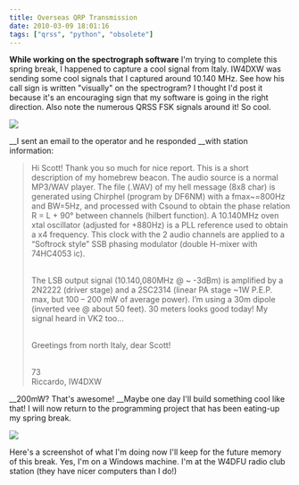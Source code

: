 ```yaml
---
title: Overseas QRP Transmission
date: 2010-03-09 18:01:16
tags: ["qrss", "python", "obsolete"]
---
```




__While working on the spectrograph software__ I'm trying to complete this spring break, I happened to capture a cool signal from Italy. IW4DXW was sending some cool signals that I captured around 10.140 MHz. See how his call sign is written "visually" on the spectrogram? I thought I'd post it because it's an encouraging sign that my software is going in the right direction. Also note the numerous QRSS FSK signals around it! So cool.

<div class="text-center img-border img-small">

![](https://swharden.com/static/2010/03/09/iw4dxw.jpg)

</div>

__I sent an email to the operator and he responded __with station information:

<blockquote class="wp-block-quote">

Hi Scott! Thank you so much for nice report. This is a short description of my homebrew beacon. The audio source is a normal MP3/WAV player. The file (.WAV) of my hell message (8x8 char) is generated using Chirphel (program by DF6NM) with a fmax~=800Hz and BW=5Hz, and processed with Csound to obtain the phase relation R = L + 90° between channels (hilbert function). A 10.140MHz oven xtal oscillator (adjusted for +880Hz) is a PLL reference used to obtain a x4 frequency. This clock with the 2 audio channels are applied to a “Softrock style” SSB phasing modulator (double H-mixer with 74HC4053 ic).<br><br>

The LSB output signal (10.140,080MHz @ ~ -3dBm) is amplified by a 2N2222 (driver stage) and a 2SC2314 (linear PA stage ~1W P.E.P. max, but 100 – 200 mW of average power). I’m using a 30m dipole (inverted vee @ about 50 feet). 30 meters looks good today! My signal heard in VK2 too…<br><br>

Greetings from north Italy, dear Scott!<br><br>

73<br>
Riccardo, IW4DXW

</blockquote>

__200mW? That's awesome! __Maybe one day I'll build something cool like that! I will now return to the programming project that has been eating-up my spring break.

<div class="text-center img-border">

![](https://swharden.com/static/2010/03/09/epicProgramming.jpg)

</div>

Here's a screenshot of what I'm doing now I'll keep for the future memory of this break. Yes, I'm on a Windows machine. I'm at the W4DFU radio club station (they have nicer computers than I do!)

